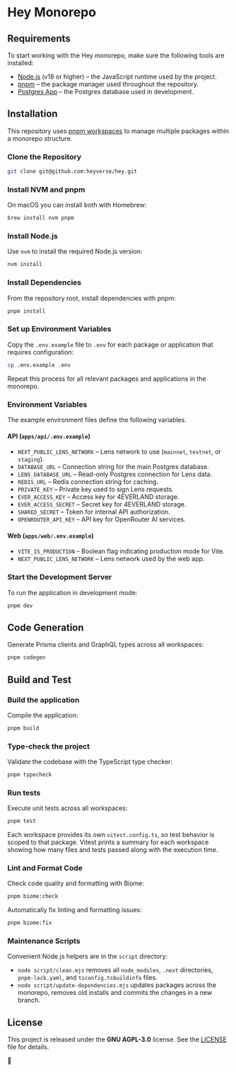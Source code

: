 # Hey Monorepo

## Requirements

To start working with the Hey monorepo, make sure the following tools are installed:

- [Node.js](https://nodejs.org/en/download/) (v18 or higher) – the JavaScript runtime used by the project.
- [pnpm](https://pnpm.io/installation) – the package manager used throughout the repository.
- [Postgres App](https://postgresapp.com/) – the Postgres database used in development.

## Installation

This repository uses [pnpm workspaces](https://pnpm.io/workspaces) to manage multiple packages within a monorepo structure.

### Clone the Repository

```bash
git clone git@github.com:heyverse/hey.git
```

### Install NVM and pnpm

On macOS you can install both with Homebrew:

```bash
brew install nvm pnpm
```

### Install Node.js

Use `nvm` to install the required Node.js version:

```bash
nvm install
```

### Install Dependencies

From the repository root, install dependencies with pnpm:

```bash
pnpm install
```

### Set up Environment Variables

Copy the `.env.example` file to `.env` for each package or application that requires configuration:

```bash
cp .env.example .env
```

Repeat this process for all relevant packages and applications in the monorepo.

### Environment Variables

The example environment files define the following variables.

#### API (`apps/api/.env.example`)

- `NEXT_PUBLIC_LENS_NETWORK` – Lens network to use (`mainnet`, `testnet`, or `staging`).
- `DATABASE_URL` – Connection string for the main Postgres database.
- `LENS_DATABASE_URL` – Read-only Postgres connection for Lens data.
- `REDIS_URL` – Redis connection string for caching.
- `PRIVATE_KEY` – Private key used to sign Lens requests.
- `EVER_ACCESS_KEY` – Access key for 4EVERLAND storage.
- `EVER_ACCESS_SECRET` – Secret key for 4EVERLAND storage.
- `SHARED_SECRET` – Token for internal API authorization.
- `OPENROUTER_API_KEY` – API key for OpenRouter AI services.

#### Web (`apps/web/.env.example`)

- `VITE_IS_PRODUCTION` – Boolean flag indicating production mode for Vite.
- `NEXT_PUBLIC_LENS_NETWORK` – Lens network used by the web app.

### Start the Development Server

To run the application in development mode:

```bash
pnpm dev
```

## Code Generation

Generate Prisma clients and GraphQL types across all workspaces:

```bash
pnpm codegen
```

## Build and Test

### Build the application

Compile the application:

```bash
pnpm build
```

### Type-check the project

Validate the codebase with the TypeScript type checker:

```bash
pnpm typecheck
```

### Run tests

Execute unit tests across all workspaces:

```bash
pnpm test
```

Each workspace provides its own `vitest.config.ts`, so test behavior is scoped
to that package. Vitest prints a summary for each workspace showing how many
files and tests passed along with the execution time.

### Lint and Format Code

Check code quality and formatting with Biome:

```bash
pnpm biome:check
```

Automatically fix linting and formatting issues:

```bash
pnpm biome:fix
```

### Maintenance Scripts

Convenient Node.js helpers are in the `script` directory:

- `node script/clean.mjs` removes all `node_modules`, `.next` directories,
  `pnpm-lock.yaml`, and `tsconfig.tsbuildinfo` files.
- `node script/update-dependencies.mjs` updates packages across the monorepo,
  removes old installs and commits the changes in a new branch.

## License

This project is released under the **GNU AGPL-3.0** license. See the [LICENSE](./LICENSE) file for details.

🌸
